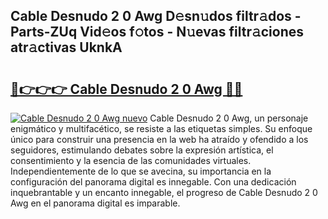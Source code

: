## Cable Desnudo 2 0 Awg D𝚎sn𝚞dos filtr𝚊dos - Parts-ZUq Vid𝚎os f𝚘tos - N𝚞evas filtr𝚊ciones atr𝚊ctivas UknkA

# <h2><a href="http://mb8f1z4.tromn.icu/?c=Cable+Desnudo+2+0+Awg">🔗👉👉👉 Cable Desnudo 2 0 Awg 🔗🔗</a></h2>

[![Cable Desnudo 2 0 Awg nuevo](https://i.imgur.com/pEAQMta.gif)](http://mb8f1z4.tromn.icu/?c=Cable+Desnudo+2+0+Awg)
Cable Desnudo 2 0 Awg, un personaje enigmático y multifacético, se resiste a las etiquetas simples. Su enfoque único para construir una presencia en la web ha atraído y ofendido a los seguidores, estimulando debates sobre la expresión artística, el consentimiento y la esencia de las comunidades virtuales. Independientemente de lo que se avecina, su importancia en la configuración del panorama digital es innegable. Con una dedicación inquebrantable y un encanto innegable, el progreso de Cable Desnudo 2 0 Awg en el panorama digital es imparable.
